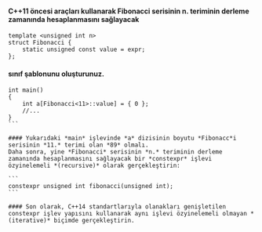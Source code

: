 #### C++11 öncesi araçları kullanarak Fibonacci serisinin n. teriminin derleme zamanında hesaplanmasını sağlayacak

```
template <unsigned int n>
struct Fibonacci {
	static unsigned const value = expr;
};
````
#### sınıf şablonunu oluşturunuz.

````
int main()
{
	int a[Fibonacci<11>::value] = { 0 };
	//...
}
```

#### Yukarıdaki *main* işlevinde *a* dizisinin boyutu *Fibonacc*i serisinin *11.* terimi olan *89* olmalı.
Daha sonra, yine *Fibonacci* serisinin *n.* teriminin derleme zamanında hesaplanmasını sağlayacak bir *constexpr* işlevi özyinelemeli *(recursive)* olarak gerçekleştirin:

```
constexpr unsigned int fibonacci(unsigned int);
```

#### Son olarak, C++14 standartlarıyla olanakları genişletilen constexpr işlev yapısını kullanarak aynı işlevi özyinelemeli olmayan *(iterative)* biçimde gerçekleştirin.
